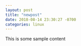 ```yaml
---
layout: post
title: "newpost"
date: 2018-08-14 23:30:27 -0700
categories: linux
---
```


This is some sample content

